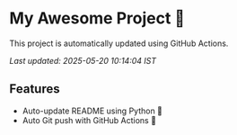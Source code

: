 # My Awesome Project 🚀

This project is automatically updated using GitHub Actions.

_Last updated: 2025-05-20 10:14:04 IST_

## Features
- Auto-update README using Python 🐍
- Auto Git push with GitHub Actions 🤖
